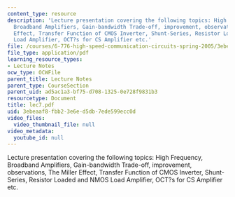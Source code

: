 ```yaml
---
content_type: resource
description: 'Lecture presentation covering the following topics: High Frequency,
  Broadband Amplifiers, Gain-bandwidth Trade-off, improvement, observations, The Miller
  Effect, Transfer Function of CMOS Inverter, Shunt-Series, Resistor Loaded and NMOS
  Load Amplifier, OCT?s for CS Amplifier etc.'
file: /courses/6-776-high-speed-communication-circuits-spring-2005/3ebeaaf8fbb23e6ed5db7ede599ecc0d_lec7.pdf
file_type: application/pdf
learning_resource_types:
- Lecture Notes
ocw_type: OCWFile
parent_title: Lecture Notes
parent_type: CourseSection
parent_uid: ad5ac1a3-bf75-d708-1325-0e728f9831b3
resourcetype: Document
title: lec7.pdf
uid: 3ebeaaf8-fbb2-3e6e-d5db-7ede599ecc0d
video_files:
  video_thumbnail_file: null
video_metadata:
  youtube_id: null
---
```

Lecture presentation covering the following topics: High Frequency, Broadband Amplifiers, Gain-bandwidth Trade-off, improvement, observations, The Miller Effect, Transfer Function of CMOS Inverter, Shunt-Series, Resistor Loaded and NMOS Load Amplifier, OCT?s for CS Amplifier etc.


